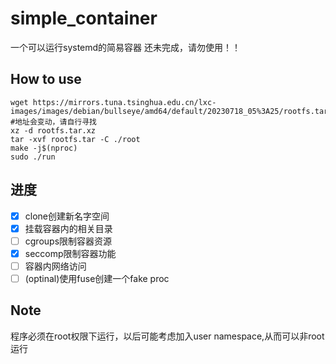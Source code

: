 # simple_container
一个可以运行systemd的简易容器
还未完成，请勿使用！！

## How to use
```
wget https://mirrors.tuna.tsinghua.edu.cn/lxc-images/images/debian/bullseye/amd64/default/20230718_05%3A25/rootfs.tar.xz
#地址会变动，请自行寻找
xz -d rootfs.tar.xz
tar -xvf rootfs.tar -C ./root
make -j$(nproc)
sudo ./run
```

## 进度
- [x] clone创建新名字空间
- [x] 挂载容器内的相关目录
- [ ] cgroups限制容器资源
- [x] seccomp限制容器功能
- [ ] 容器内网络访问
- [ ] (optinal)使用fuse创建一个fake proc

## Note
程序必须在root权限下运行，以后可能考虑加入user namespace,从而可以非root运行